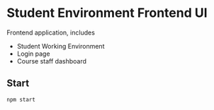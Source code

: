 # Student Environment Frontend UI

Frontend application, includes

- Student Working Environment
- Login page
- Course staff dashboard

## Start

`npm start`
